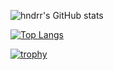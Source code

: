 <!--START_SECTION:lapras-card-->
<!--END_SECTION:lapras-card-->
![hndrr's GitHub stats](https://github-readme-stats.vercel.app/api?username=hndrr&count_private=true)

[![Top Langs](https://github-readme-stats.vercel.app/api/top-langs/?username=hndrr&layout=compact)](https://github.com/anuraghazra/github-readme-stats)

[![trophy](https://github-profile-trophy.vercel.app/?username=ryo-ma)](https://github.com/ryo-ma/github-profile-trophy)
